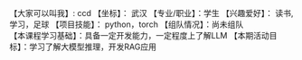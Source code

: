 【大家可以叫我】: ccd
【坐标】： 武汉
【专业/职业】：学生
【兴趣爱好】： 读书, 学习，足球
【项目技能】： python，torch
【组队情况】：尚未组队  
【本课程学习基础】：具备一定开发能力，一定程度上了解LLM
【本期活动目标】：学习了解大模型推理，开发RAG应用
